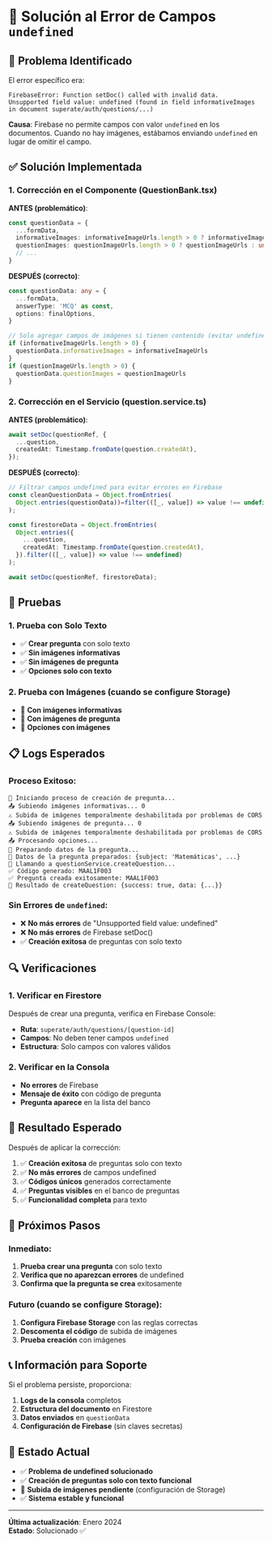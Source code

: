 # 🔧 Solución al Error de Campos `undefined`

## 🚨 Problema Identificado

El error específico era:
```
FirebaseError: Function setDoc() called with invalid data. 
Unsupported field value: undefined (found in field informativeImages in document superate/auth/questions/...)
```

**Causa**: Firebase no permite campos con valor `undefined` en los documentos. Cuando no hay imágenes, estábamos enviando `undefined` en lugar de omitir el campo.

## ✅ Solución Implementada

### 1. **Corrección en el Componente (QuestionBank.tsx)**

**ANTES (problemático)**:
```typescript
const questionData = {
  ...formData,
  informativeImages: informativeImageUrls.length > 0 ? informativeImageUrls : undefined,
  questionImages: questionImageUrls.length > 0 ? questionImageUrls : undefined,
  // ...
}
```

**DESPUÉS (correcto)**:
```typescript
const questionData: any = {
  ...formData,
  answerType: 'MCQ' as const,
  options: finalOptions,
}

// Solo agregar campos de imágenes si tienen contenido (evitar undefined)
if (informativeImageUrls.length > 0) {
  questionData.informativeImages = informativeImageUrls
}
if (questionImageUrls.length > 0) {
  questionData.questionImages = questionImageUrls
}
```

### 2. **Corrección en el Servicio (question.service.ts)**

**ANTES (problemático)**:
```typescript
await setDoc(questionRef, {
  ...question,
  createdAt: Timestamp.fromDate(question.createdAt),
});
```

**DESPUÉS (correcto)**:
```typescript
// Filtrar campos undefined para evitar errores en Firebase
const cleanQuestionData = Object.fromEntries(
  Object.entries(questionData))=filter(([_, value]) => value !== undefined)
);

const firestoreData = Object.fromEntries(
  Object.entries({
    ...question,
    createdAt: Timestamp.fromDate(question.createdAt),
  }).filter(([_, value]) => value !== undefined)
);

await setDoc(questionRef, firestoreData);
```

## 🧪 Pruebas

### 1. **Prueba con Solo Texto**
- ✅ **Crear pregunta** con solo texto
- ✅ **Sin imágenes informativas**
- ✅ **Sin imágenes de pregunta**
- ✅ **Opciones solo con texto**

### 2. **Prueba con Imágenes** (cuando se configure Storage)
- 🔄 **Con imágenes informativas**
- 🔄 **Con imágenes de pregunta**
- 🔄 **Opciones con imágenes**

## 📋 Logs Esperados

### Proceso Exitoso:
```
🚀 Iniciando proceso de creación de pregunta...
📤 Subiendo imágenes informativas... 0
⚠️ Subida de imágenes temporalmente deshabilitada por problemas de CORS
📤 Subiendo imágenes de pregunta... 0
⚠️ Subida de imágenes temporalmente deshabilitada por problemas de CORS
📤 Procesando opciones...
📝 Preparando datos de la pregunta...
📝 Datos de la pregunta preparados: {subject: 'Matemáticas', ...}
🚀 Llamando a questionService.createQuestion...
✅ Código generado: MAAL1F003
✅ Pregunta creada exitosamente: MAAL1F003
📝 Resultado de createQuestion: {success: true, data: {...}}
```

### Sin Errores de `undefined`:
- ❌ **No más errores** de "Unsupported field value: undefined"
- ❌ **No más errores** de Firebase setDoc()
- ✅ **Creación exitosa** de preguntas con solo texto

## 🔍 Verificaciones

### 1. **Verificar en Firestore**
Después de crear una pregunta, verifica en Firebase Console:
- **Ruta**: `superate/auth/questions/[question-id]`
- **Campos**: No deben tener campos `undefined`
- **Estructura**: Solo campos con valores válidos

### 2. **Verificar en la Consola**
- **No errores** de Firebase
- **Mensaje de éxito** con código de pregunta
- **Pregunta aparece** en la lista del banco

## 🚀 Resultado Esperado

Después de aplicar la corrección:

1. ✅ **Creación exitosa** de preguntas solo con texto
2. ✅ **No más errores** de campos undefined
3. ✅ **Códigos únicos** generados correctamente
4. ✅ **Preguntas visibles** en el banco de preguntas
5. ✅ **Funcionalidad completa** para texto

## 🔄 Próximos Pasos

### Inmediato:
1. **Prueba crear una pregunta** con solo texto
2. **Verifica que no aparezcan errores** de undefined
3. **Confirma que la pregunta se crea** exitosamente

### Futuro (cuando se configure Storage):
1. **Configura Firebase Storage** con las reglas correctas
2. **Descomenta el código** de subida de imágenes
3. **Prueba creación** con imágenes

## 📞 Información para Soporte

Si el problema persiste, proporciona:

1. **Logs de la consola** completos
2. **Estructura del documento** en Firestore
3. **Datos enviados** en `questionData`
4. **Configuración de Firebase** (sin claves secretas)

## 🎯 Estado Actual

- ✅ **Problema de undefined solucionado**
- ✅ **Creación de preguntas solo con texto funcional**
- 🔄 **Subida de imágenes pendiente** (configuración de Storage)
- ✅ **Sistema estable y funcional**

---

**Última actualización**: Enero 2024  
**Estado**: Solucionado ✅
